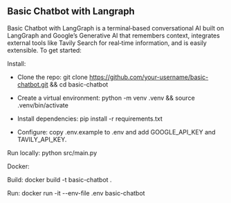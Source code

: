 ## Basic Chatbot with Langraph

Basic Chatbot with LangGraph is a terminal‑based conversational AI built on LangGraph and Google’s Generative AI that remembers context, integrates external tools like Tavily Search for real‑time information, and is easily extensible. To get started:

Install:

- Clone the repo: git clone https://github.com/your-username/basic-chatbot.git && cd basic-chatbot

- Create a virtual environment: python -m venv .venv && source .venv/bin/activate

- Install dependencies: pip install -r requirements.txt

- Configure: copy .env.example to .env and add GOOGLE_API_KEY and TAVILY_API_KEY.

Run locally: python src/main.py

Docker:

Build: docker build -t basic-chatbot .

Run: docker run -it --env-file .env basic-chatbot
